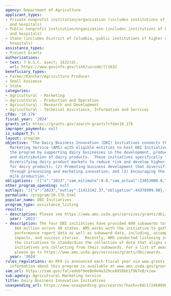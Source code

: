 ```yaml
---
agency: Department of Agriculture
applicant_types:
- Private nonprofit institution/organization (includes institutions of higher education
  and hospitals)
- Public nonprofit institution/organization (includes institutions of higher education
  and hospitals)
- State (includes District of Columbia, public institutions of higher education and
  hospitals)
assistance_types:
- Project Grants
authorizations:
- text: 7 U.S.C. &sect; 1632(d).
  url: https://www.govinfo.gov/link/uscode/7/1632
beneficiary_types:
- Farmer/Rancher/Agriculture Producer
- Small business
- State
categories:
- Agricultural - Marketing
- Agricultural - Production and Operation
- Agricultural - Research and Development
- Agricultural - Technical Assistance, Information and Services
cfda: '10.176'
fiscal_year: '2024'
grants_url: https://grants.gov/search-grants?cfda=10.176
improper_payments: null
is_subpart_f: 1
layout: program
objective: 'The Dairy Business Innovation (DBI) Initiatives connects the Agricultural
  Marketing Service (AMS) with eligible entities to host DBI Initiatives to manage
  the program by supporting dairy businesses in the development, production, marketing,
  and distribution of dairy products.  These initiatives specifically focus on: (1)
  Diversifying dairy product markets to reduce risk and develop higher-value uses
  for dairy products; (2) Promoting business development that diversifies farmer income
  through processing and marketing innovation; and (3) Encouraging the use of regional
  milk production.'
obligations: '[{"x":"2023","sam_estimate":0.0,"sam_actual":23053000.0,"usa_spending_actual":44378999.98},{"x":"2024","sam_estimate":0.0,"sam_actual":25104000.0,"usa_spending_actual":29040668.35},{"x":"2025","sam_estimate":0.0,"sam_actual":24131000.0,"usa_spending_actual":11040000.0}]'
other_program_spending: null
outlays: '[{"x":"2023","outlay":11413142.37,"obligation":44378999.98},{"x":"2024","outlay":3801671.14,"obligation":29040668.35},{"x":"2025","outlay":277845.68,"obligation":11040000.0}]'
permalink: /program/10.176.html
popular_name: DBI Initiatives
program_type: assistance_listing
results:
- description: Please see https://www.ams.usda.gov/services/grants/dbi/awards
  year: '2022'
- description: The four DBI initiatives have provided 600 subawards totaling over
    $64 million across 40 states. AMS works with the initiative to gather grant program
    performance report data as well as subaward data, including, accomplishments,
    impacts, and success stories.  Recently, AMS conducted listening sessions with
    the initiatives to standardize the collection of data that aligns with what the
    initiatives are collecting from their subawards. For a list of award description
    please go to https://www.ams.usda.gov/services/grants/dbi/awards.
  year: '2024'
rules_regulations: An RFA is announced each fiscal year via www.grants.gov. Additional
  information about this program is available at www.ams.usda.gov/grants.
sam_url: https://sam.gov/fal/edebf9ee8e0e4a329ce8d50bb1f967e8/view
sub-agency: Agricultural Marketing Service
title: Dairy Business Innovation Initiatives
usaspending_url: https://www.usaspending.gov/search/?hash=c8dc1724b09962a819a39ce585e22551
---
```

